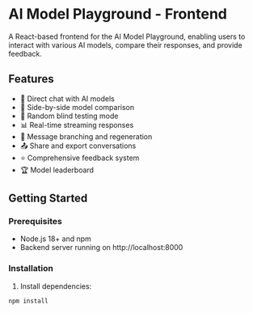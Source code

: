 # AI Model Playground - Frontend

A React-based frontend for the AI Model Playground, enabling users to interact with various AI models, compare their responses, and provide feedback.

## Features

- 🤖 Direct chat with AI models
- 🔄 Side-by-side model comparison
- 🎲 Random blind testing mode
- 📊 Real-time streaming responses
- 🌳 Message branching and regeneration
- 📤 Share and export conversations
- ⭐ Comprehensive feedback system
- 🏆 Model leaderboard

## Getting Started

### Prerequisites

- Node.js 18+ and npm
- Backend server running on http://localhost:8000

### Installation

1. Install dependencies:
```bash
npm install